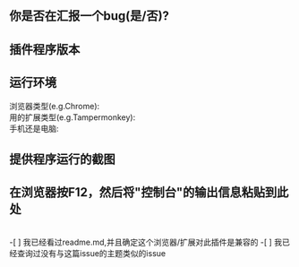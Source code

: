 ## 你是否在汇报一个bug(是/否)?

## 插件程序版本

## 运行环境
浏览器类型(e.g.Chrome):          <br>
用的扩展类型(e.g.Tampermonkey):          <br>
手机还是电脑:          <br>

## 提供程序运行的截图

## 在浏览器按F12，然后将"控制台"的输出信息粘贴到此处

<br>
-[ ] 我已经看过readme.md,并且确定这个浏览器/扩展对此插件是兼容的
-[ ] 我已经查询过没有与这篇issue的主题类似的issue
